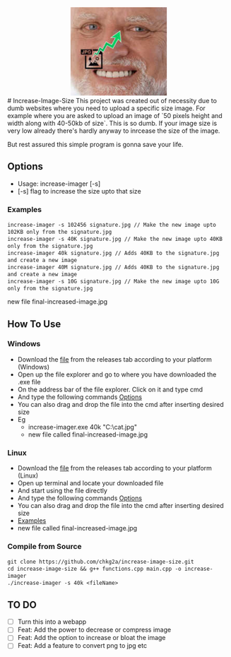 <div align="center">
    <img height="200" src="increase-imager.jpg" alt="Increase Imager logo" />
</div>
# Increase-Image-Size
This project was created out of necessity due to dumb websites where you need to upload a specific size image. For example where you are asked to upload an image of `50 pixels height and width along with 40-50kb of size`. This is so dumb. If your image size is very low already there's hardly anyway to inrcease the size of the image.

But rest assured this simple program is gonna save your life.

## Options

- Usage: increase-imager [-s] <size> <inputFileName>
- [-s] flag to increase the size upto that size

### Examples
```
increase-imager -s 102456 signature.jpg // Make the new image upto 102KB only from the signature.jpg
increase-imager -s 40K signature.jpg // Make the new image upto 40KB only from the signature.jpg
increase-imager 40k signature.jpg // Adds 40KB to the signature.jpg and create a new image
increase-imager 40M signature.jpg // Adds 40KB to the signature.jpg and create a new image
increase-imager -s 10G signature.jpg // Make the new image upto 10G only from the signature.jpg
```
new file final-increased-image.jpg

## How To Use

### Windows

- Download the [file](https://github.com/chkg2a/increase-image-size/releases) from the releases tab according to your platform (Windows)
- Open up the file explorer and go to where you have downloaded the .exe file
- On the address bar of the file explorer. Click on it and type cmd
- And type the following commands [Options](#Options)
- You can also drag and drop the file into the cmd after inserting desired size
- Eg 
    - increase-imager.exe 40k "C:\cat.jpg"
    - new file called final-increased-image.jpg

### Linux

- Download the [file](https://github.com/chkg2a/increase-image-size/releases) from the releases tab according to your platform (Linux)
- Open up terminal and locate your downloaded file
- And start using the file directly
- And type the following commands [Options](#Options)
- You can also drag and drop the file into the cmd after inserting desired size
- [Examples](###Examples)
- new file called final-increased-image.jpg

### Compile from Source

```
git clone https://github.com/chkg2a/increase-image-size.git
cd increase-image-size && g++ functions.cpp main.cpp -o increase-imager
./increase-imager -s 40k <fileName>
```

## TO DO
- [ ] Turn this into a webapp
- [ ] Feat: Add the power to decrease or compress image
- [ ] Feat: Add the option to increase or bloat the image
- [ ] Feat: Add a feature to convert png to jpg etc
